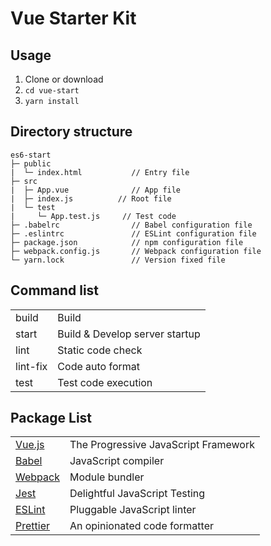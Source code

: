 # Vue Starter Kit

## Usage

1. Clone or download
2. `cd vue-start`
3. `yarn install`

## Directory structure

```
es6-start
├─ public
|  └─ index.html           // Entry file
├─ src
|  ├─ App.vue              // App file 
|  ├─ index.js          // Root file
|  └─ test
|     └─ App.test.js     // Test code
├─ .babelrc                // Babel configuration file
├─ .eslintrc               // ESLint configuration file
├─ package.json            // npm configuration file
├─ webpack.config.js       // Webpack configuration file
└─ yarn.lock               // Version fixed file
```

## Command list

|||
|:--|:--|
|build|Build|
|start|Build & Develop server startup|
|lint|Static code check|
|lint-fix|Code auto format|
|test|Test code execution|

## Package List

|||
|:--|:--|
|[Vue.js](https://vuejs.org/index.html)|The Progressive JavaScript Framework|
|[Babel](https://babeljs.io/)|JavaScript compiler|
|[Webpack](https://webpack.js.org/)|Module bundler|
|[Jest](https://jestjs.io/)|Delightful JavaScript Testing|
|[ESLint](https://eslint.org/)|Pluggable JavaScript linter|
|[Prettier](https://prettier.io/)|An opinionated code formatter|

